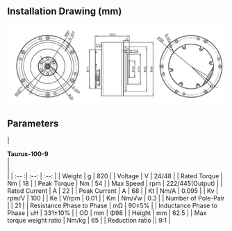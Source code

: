 ## **Installation Drawing (mm)**
![mkdocs](../img/Taurus-100-9.jpg)
## **Parameters**
| <div style="width: 80pt">**Taurus-100-9**</div> | <div style="width: 20pt"></div> | <div style="width: 80pt"></div> |
| :-- :| :--: | :--: |
| Weight | g | 820 |
| Voltage | V | 24/48 |
| Rated Torque | Nm | 18 |
| Peak Torque | Nm | 54 |
| Max Speed | rpm | 222/445(Output) |
| Rated Current | A | 22 |
| Peak Current | A | 68 |
| Kt | Nm/A | 0.095 |
| Kv | rpm/V | 100 |
| Ke | V/rpm | 0.01 |
| Km | Nm/√w | 0.3 |
| Number of Pole-Pair | | 21 |
| Resistance Phase to Phase | mΩ | 90±5% |
| Inductance Phase to Phase | uH | 331±10% |
| OD | mm | Φ98 |
| Height | mm | 62.5 |
| Max torque weight ratio | Nm/kg | 65 |
| Reduction ratio || 9:1 |
